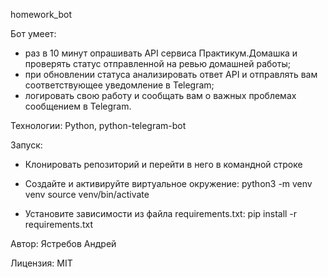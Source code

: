 homework_bot

Бот умеет:
- раз в 10 минут опрашивать API сервиса Практикум.Домашка и проверять статус отправленной на ревью домашней работы;
- при обновлении статуса анализировать ответ API и отправлять вам соответствующее уведомление в Telegram;
- логировать свою работу и сообщать вам о важных проблемах сообщением в Telegram.

Технологии:
Python, python-telegram-bot

Запуск:
- Клонировать репозиторий и перейти в него в командной строке

- Cоздайте и активируйте виртуальное окружение:
python3 -m venv venv
source venv/bin/activate

- Установите зависимости из файла requirements.txt:
pip install -r requirements.txt

Автор:
Ястребов Андрей

Лицензия: 
MIT